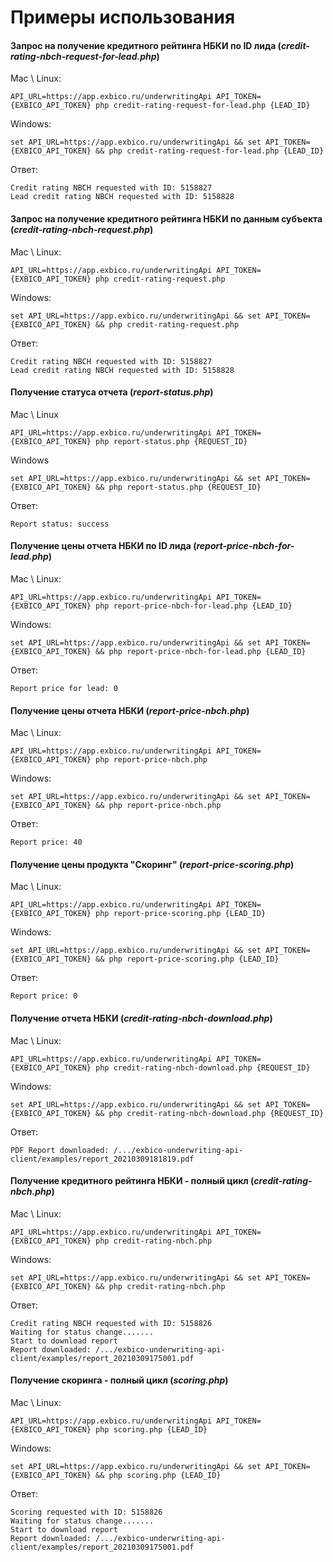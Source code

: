 # Примеры использования

#### Запрос на получение кредитного рейтинга НБКИ по ID лида (*credit-rating-nbch-request-for-lead.php*)
Mac \ Linux:
```
API_URL=https://app.exbico.ru/underwritingApi API_TOKEN={EXBICO_API_TOKEN} php credit-rating-request-for-lead.php {LEAD_ID}
```
Windows:
```
set API_URL=https://app.exbico.ru/underwritingApi && set API_TOKEN={EXBICO_API_TOKEN} && php credit-rating-request-for-lead.php {LEAD_ID}
```
Ответ:
```
Credit rating NBCH requested with ID: 5158827
Lead credit rating NBCH requested with ID: 5158828
```


#### Запрос на получение кредитного рейтинга НБКИ по данным субъекта (*credit-rating-nbch-request.php*)
Mac \ Linux:
```
API_URL=https://app.exbico.ru/underwritingApi API_TOKEN={EXBICO_API_TOKEN} php credit-rating-request.php
```
Windows:
```
set API_URL=https://app.exbico.ru/underwritingApi && set API_TOKEN={EXBICO_API_TOKEN} && php credit-rating-request.php
```
Ответ:
```
Credit rating NBCH requested with ID: 5158827
Lead credit rating NBCH requested with ID: 5158828
```

#### Получение статуса отчета (*report-status.php*)
Mac \ Linux
```
API_URL=https://app.exbico.ru/underwritingApi API_TOKEN={EXBICO_API_TOKEN} php report-status.php {REQUEST_ID}
```
Windows
```
set API_URL=https://app.exbico.ru/underwritingApi && set API_TOKEN={EXBICO_API_TOKEN} && php report-status.php {REQUEST_ID}
```
Ответ:
```
Report status: success
```


#### Получение цены отчета НБКИ по ID лида (*report-price-nbch-for-lead.php*)
Mac \ Linux:
```
API_URL=https://app.exbico.ru/underwritingApi API_TOKEN={EXBICO_API_TOKEN} php report-price-nbch-for-lead.php {LEAD_ID}
```
Windows:
```
set API_URL=https://app.exbico.ru/underwritingApi && set API_TOKEN={EXBICO_API_TOKEN} && php report-price-nbch-for-lead.php {LEAD_ID}
```
Ответ:
```
Report price for lead: 0
```

#### Получение цены отчета НБКИ (*report-price-nbch.php*)
Mac \ Linux:
```
API_URL=https://app.exbico.ru/underwritingApi API_TOKEN={EXBICO_API_TOKEN} php report-price-nbch.php
```
Windows:
```
set API_URL=https://app.exbico.ru/underwritingApi && set API_TOKEN={EXBICO_API_TOKEN} && php report-price-nbch.php
```
Ответ:
```
Report price: 40
```

#### Получение цены продукта "Скоринг" (*report-price-scoring.php*)
Mac \ Linux:
```
API_URL=https://app.exbico.ru/underwritingApi API_TOKEN={EXBICO_API_TOKEN} php report-price-scoring.php {LEAD_ID}
```
Windows:
```
set API_URL=https://app.exbico.ru/underwritingApi && set API_TOKEN={EXBICO_API_TOKEN} && php report-price-scoring.php {LEAD_ID}
```
Ответ:
```
Report price: 0
```

#### Получение отчета НБКИ (*credit-rating-nbch-download.php*)
Mac \ Linux:
```
API_URL=https://app.exbico.ru/underwritingApi API_TOKEN={EXBICO_API_TOKEN} php credit-rating-nbch-download.php {REQUEST_ID}
```
Windows:
```
set API_URL=https://app.exbico.ru/underwritingApi && set API_TOKEN={EXBICO_API_TOKEN} && php credit-rating-nbch-download.php {REQUEST_ID}
```
Ответ:
```
PDF Report downloaded: /.../exbico-underwriting-api-client/examples/report_20210309181819.pdf
```

#### Получение кредитного рейтинга НБКИ &dash; полный цикл (*credit-rating-nbch.php*)
Mac \ Linux:
```
API_URL=https://app.exbico.ru/underwritingApi API_TOKEN={EXBICO_API_TOKEN} php credit-rating-nbch.php
```
Windows:
```
set API_URL=https://app.exbico.ru/underwritingApi && set API_TOKEN={EXBICO_API_TOKEN} && php credit-rating-nbch.php
```
Ответ:
```
Credit rating NBCH requested with ID: 5158826
Waiting for status change.......
Start to download report
Report downloaded: /.../exbico-underwriting-api-client/examples/report_20210309175001.pdf
```

#### Получение скоринга &dash; полный цикл (*scoring.php*)
Mac \ Linux:
```
API_URL=https://app.exbico.ru/underwritingApi API_TOKEN={EXBICO_API_TOKEN} php scoring.php {LEAD_ID}
```
Windows:
```
set API_URL=https://app.exbico.ru/underwritingApi && set API_TOKEN={EXBICO_API_TOKEN} && php scoring.php {LEAD_ID}
```
Ответ:
```
Scoring requested with ID: 5158826
Waiting for status change.......
Start to download report
Report downloaded: /.../exbico-underwriting-api-client/examples/report_20210309175001.pdf
```